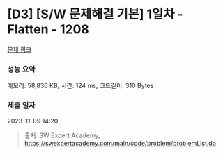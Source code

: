 # [D3] [S/W 문제해결 기본] 1일차 - Flatten - 1208 

[문제 링크](https://swexpertacademy.com/main/code/problem/problemDetail.do?contestProbId=AV139KOaABgCFAYh) 

### 성능 요약

메모리: 58,836 KB, 시간: 124 ms, 코드길이: 310 Bytes

### 제출 일자

2023-11-09 14:20



> 출처: SW Expert Academy, https://swexpertacademy.com/main/code/problem/problemList.do